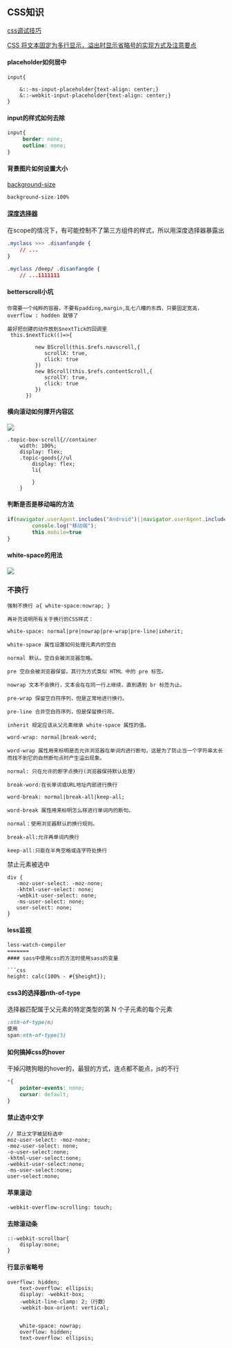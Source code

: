 ## CSS知识

[css调试技巧](https://www.zhihu.com/question/20376053/answer/762829735)

[CSS 将文本固定为多行显示，溢出时显示省略号的实现方式及注意要点](https://blog.csdn.net/zgh0711/article/details/86541139)

#### placeholder如何居中

```less
input{

    &::-ms-input-placeholder{text-align: center;}
    &::-webkit-input-placeholder{text-align: center;}
}
```



#### input的样式如何去除

```css
input{
	 border: none;
     outline: none;
}
```



#### 背景图片如何设置大小

[background-size](https://developer.mozilla.org/zh-CN/docs/Web/CSS/background-size)

```css
background-size:100%
```



#### [深度选择器](https://www.cnblogs.com/CyLee/p/10006065.html)

在scope的情况下，有可能控制不了第三方组件的样式，所以用深度选择器暴露出

```css
.myclass >>> .disanfangde {
    // ...
}

.myclass /deep/ .disanfangde {
    // ...1111111
```



#### betterscroll小坑

```
你需要一个纯粹的容器，不要有padding,margin,乱七八糟的东西，只要固定宽高，overflow : hodden 就够了

最好把创建的动作放到$nextTick的回调里
 this.$nextTick(()=>{

         new BScroll(this.$refs.navscroll,{
            scrollX: true,
            click: true
         })
         new BScroll(this.$refs.contentScroll,{
            scrollY: true,
            click: true
         })
      })
```



#### 横向滚动如何撑开内容区



![](http://47.103.65.182/markdown/030.png)

```less
.topic-box-scroll{//container
    width: 100%;
    display: flex;
    .topic-goods{//ul
    	display: flex;
        li{
            
        }
    }
```



#### 判断是否是移动端的方法

```javascript
if(navigator.userAgent.includes("Android")||navigator.userAgent.includes("iPhone")){
        console.log("移动端");
        this.mobile=true
}
```

#### white-space的用法

![](http://47.103.65.182/markdown/032.png)

### 不换行

```
强制不换行 a{ white-space:nowrap; }

再补充说明所有关于换行的CSS样式：

white-space: normal|pre|nowrap|pre-wrap|pre-line|inherit; 

white-space 属性设置如何处理元素内的空白 

normal 默认。空白会被浏览器忽略。 

pre 空白会被浏览器保留。其行为方式类似 HTML 中的 pre 标签。 

nowrap 文本不会换行，文本会在在同一行上继续，直到遇到 br 标签为止。 

pre-wrap 保留空白符序列，但是正常地进行换行。 

pre-line 合并空白符序列，但是保留换行符。 

inherit 规定应该从父元素继承 white-space 属性的值。

word-wrap: normal|break-word; 

word-wrap 属性用来标明是否允许浏览器在单词内进行断句，这是为了防止当一个字符串太长而找不到它的自然断句点时产生溢出现象。 

normal: 只在允许的断字点换行(浏览器保持默认处理) 

break-word:在长单词或URL地址内部进行换行 

word-break: normal|break-all|keep-all;

word-break 属性用来标明怎么样进行单词内的断句。 

normal：使用浏览器默认的换行规则。

break-all:允许再单词内换行 

keep-all:只能在半角空格或连字符处换行
```

禁止元素被选中

```
div {
   -moz-user-select: -moz-none;
   -khtml-user-select: none;
   -webkit-user-select: none;
   -ms-user-select: none;
   user-select: none;
}
```




#### less监视

```
less-watch-compiler
=======
#### sass中使用css的方法时使用sass的变量

​```css
height: calc(100% - #{$height});
```

#### css3的选择器nth-of-type

 选择器匹配属于父元素的特定类型的第 N 个子元素的每个元素 

```css
:nth-of-type(n)
使用
span:nth-of-type(3)

```

#### 如何搞掉css的hover

干掉闪瞎狗眼的hover的，最狠的方式，连点都不能点，js的不行

```css
*{
	pointer-events: none;
    cursor: default;
}
```

#### 禁止选中文字

```
// 禁止文字被鼠标选中
moz-user-select: -moz-none;
-moz-user-select: none;
-o-user-select:none;
-khtml-user-select:none;
-webkit-user-select:none;
-ms-user-select:none;
user-select:none;

```

#### 苹果滚动

```
-webkit-overflow-scrolling: touch;
```

#### 去除滚动条

```
::-webkit-scrollbar{
    display:none;
}
```

#### 行显示省略号

```
overflow: hidden;
    text-overflow: ellipsis;
    display: -webkit-box;
    -webkit-line-clamp: 2;（行数）
    -webkit-box-orient: vertical;
    
    
    white-space: nowrap;
    overflow: hidden;
    text-overflow: ellipsis;
```

